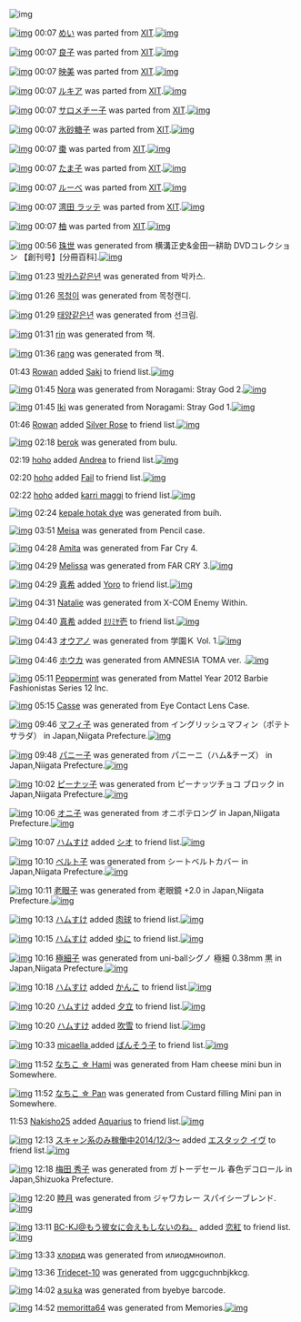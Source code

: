 ![img](http://gdrive-cdn.herokuapp.com/537b65a5bc09f0000721dda7/512px-barcode.png)

[![img](http://www.deviantsart.com/1sv22am.png)](http://www.barcodekanojo.com/kanojo/214860/%E3%82%81%E3%81%84) 00:07 [めい](http://www.barcodekanojo.com/kanojo/214860/%E3%82%81%E3%81%84) was parted from [XIT](http://www.barcodekanojo.com/kanojo/214860/%E3%82%81%E3%81%84).[![img](http://www.deviantsart.com/815jg6.jpeg)](http://www.barcodekanojo.com/user/209348/XIT) 

[![img](http://www.deviantsart.com/149vvrs.png)](http://www.barcodekanojo.com/kanojo/2017614/%E8%89%AF%E5%AD%90) 00:07 [良子](http://www.barcodekanojo.com/kanojo/2017614/%E8%89%AF%E5%AD%90) was parted from [XIT](http://www.barcodekanojo.com/kanojo/2017614/%E8%89%AF%E5%AD%90).[![img](http://www.deviantsart.com/815jg6.jpeg)](http://www.barcodekanojo.com/user/209348/XIT) 

[![img](http://www.deviantsart.com/2oemskm.png)](http://www.barcodekanojo.com/kanojo/2432178/%E6%98%A0%E7%BE%8E) 00:07 [映美](http://www.barcodekanojo.com/kanojo/2432178/%E6%98%A0%E7%BE%8E) was parted from [XIT](http://www.barcodekanojo.com/kanojo/2432178/%E6%98%A0%E7%BE%8E).[![img](http://www.deviantsart.com/815jg6.jpeg)](http://www.barcodekanojo.com/user/209348/XIT) 

[![img](http://www.deviantsart.com/ql0to0.png)](http://www.barcodekanojo.com/kanojo/1565741/%E3%83%AB%E3%82%AD%E3%82%A2) 00:07 [ルキア](http://www.barcodekanojo.com/kanojo/1565741/%E3%83%AB%E3%82%AD%E3%82%A2) was parted from [XIT](http://www.barcodekanojo.com/kanojo/1565741/%E3%83%AB%E3%82%AD%E3%82%A2).[![img](http://www.deviantsart.com/815jg6.jpeg)](http://www.barcodekanojo.com/user/209348/XIT) 

[![img](http://www.deviantsart.com/1gt1r8v.png)](http://www.barcodekanojo.com/kanojo/483655/%E3%82%B5%E3%83%AD%E3%83%A1%E3%83%81%E3%83%BC%E5%AD%90) 00:07 [サロメチー子](http://www.barcodekanojo.com/kanojo/483655/%E3%82%B5%E3%83%AD%E3%83%A1%E3%83%81%E3%83%BC%E5%AD%90) was parted from [XIT](http://www.barcodekanojo.com/kanojo/483655/%E3%82%B5%E3%83%AD%E3%83%A1%E3%83%81%E3%83%BC%E5%AD%90).[![img](http://www.deviantsart.com/815jg6.jpeg)](http://www.barcodekanojo.com/user/209348/XIT) 

[![img](http://www.deviantsart.com/25ef444.png)](http://www.barcodekanojo.com/kanojo/406366/%E6%B0%B7%E7%A0%82%E7%B3%96%E5%AD%90) 00:07 [氷砂糖子](http://www.barcodekanojo.com/kanojo/406366/%E6%B0%B7%E7%A0%82%E7%B3%96%E5%AD%90) was parted from [XIT](http://www.barcodekanojo.com/kanojo/406366/%E6%B0%B7%E7%A0%82%E7%B3%96%E5%AD%90).[![img](http://www.deviantsart.com/815jg6.jpeg)](http://www.barcodekanojo.com/user/209348/XIT) 

[![img](http://www.deviantsart.com/q540h5.png)](http://www.barcodekanojo.com/kanojo/704659/%E6%A3%97) 00:07 [棗](http://www.barcodekanojo.com/kanojo/704659/%E6%A3%97) was parted from [XIT](http://www.barcodekanojo.com/kanojo/704659/%E6%A3%97).[![img](http://www.deviantsart.com/815jg6.jpeg)](http://www.barcodekanojo.com/user/209348/XIT) 

[![img](http://www.deviantsart.com/aogj71.png)](http://www.barcodekanojo.com/kanojo/203163/%E3%81%9F%E3%81%BE%E5%AD%90) 00:07 [たま子](http://www.barcodekanojo.com/kanojo/203163/%E3%81%9F%E3%81%BE%E5%AD%90) was parted from [XIT](http://www.barcodekanojo.com/kanojo/203163/%E3%81%9F%E3%81%BE%E5%AD%90).[![img](http://www.deviantsart.com/815jg6.jpeg)](http://www.barcodekanojo.com/user/209348/XIT) 

[![img](http://www.deviantsart.com/2ectgdk.png)](http://www.barcodekanojo.com/kanojo/275341/%E3%83%AB%E3%83%BC%E3%81%B9) 00:07 [ルーべ](http://www.barcodekanojo.com/kanojo/275341/%E3%83%AB%E3%83%BC%E3%81%B9) was parted from [XIT](http://www.barcodekanojo.com/kanojo/275341/%E3%83%AB%E3%83%BC%E3%81%B9).[![img](http://www.deviantsart.com/815jg6.jpeg)](http://www.barcodekanojo.com/user/209348/XIT) 

[![img](http://www.deviantsart.com/srvbqa.png)](http://www.barcodekanojo.com/kanojo/1213769/%E6%B9%BE%E7%94%B0%20%E3%83%A9%E3%83%83%E3%83%86) 00:07 [湾田 ラッテ](http://www.barcodekanojo.com/kanojo/1213769/%E6%B9%BE%E7%94%B0%20%E3%83%A9%E3%83%83%E3%83%86) was parted from [XIT](http://www.barcodekanojo.com/kanojo/1213769/%E6%B9%BE%E7%94%B0%20%E3%83%A9%E3%83%83%E3%83%86).[![img](http://www.deviantsart.com/815jg6.jpeg)](http://www.barcodekanojo.com/user/209348/XIT) 

[![img](http://www.deviantsart.com/1rf20h2.png)](http://www.barcodekanojo.com/kanojo/852120/%E6%9F%9A) 00:07 [柚](http://www.barcodekanojo.com/kanojo/852120/%E6%9F%9A) was parted from [XIT](http://www.barcodekanojo.com/kanojo/852120/%E6%9F%9A).[![img](http://www.deviantsart.com/815jg6.jpeg)](http://www.barcodekanojo.com/user/209348/XIT) 

[![img](http://www.deviantsart.com/3h5pj6o.png)](http://www.barcodekanojo.com/kanojo/3193306/%E7%8F%A0%E4%B8%96) 00:56 [珠世](http://www.barcodekanojo.com/kanojo/3193306/%E7%8F%A0%E4%B8%96) was generated from 横溝正史&amp;金田一耕助 DVDコレクション 【創刊号】[分冊百科].[![img](http://www.deviantsart.com/35rm55v.jpeg)](http://www.barcodekanojo.com/product_images/barcode/6019003/1425743716/%E6%A8%AA%E6%BA%9D%E6%AD%A3%E5%8F%B2%26%E9%87%91%E7%94%B0%E4%B8%80%E8%80%95%E5%8A%A9%20DVD%E3%82%B3%E3%83%AC%E3%82%AF%E3%82%B7%E3%83%A7%E3%83%B3%20%E3%80%90%E5%89%B5%E5%88%8A%E5%8F%B7%E3%80%91%5B%E5%88%86%E5%86%8A%E7%99%BE%E7%A7%91%5D.jpg) 

[![img](http://www.deviantsart.com/3rdf1lp.png)](http://www.barcodekanojo.com/kanojo/3193307/%EB%B0%95%EC%B9%B4%EC%8A%A4%EA%B0%99%EC%9D%80%EB%85%84) 01:23 [박카스같은년](http://www.barcodekanojo.com/kanojo/3193307/%EB%B0%95%EC%B9%B4%EC%8A%A4%EA%B0%99%EC%9D%80%EB%85%84) was generated from 박카스.

[![img](http://www.deviantsart.com/2qgpph9.png)](http://www.barcodekanojo.com/kanojo/3193308/%EB%AA%A9%EC%B2%AD%EC%9D%B4) 01:26 [목청이](http://www.barcodekanojo.com/kanojo/3193308/%EB%AA%A9%EC%B2%AD%EC%9D%B4) was generated from 목청캔디.

[![img](http://www.deviantsart.com/1ins8nd.png)](http://www.barcodekanojo.com/kanojo/3193309/%ED%83%9C%EC%96%91%EA%B0%99%EC%9D%80%EB%85%84) 01:29 [태양같은년](http://www.barcodekanojo.com/kanojo/3193309/%ED%83%9C%EC%96%91%EA%B0%99%EC%9D%80%EB%85%84) was generated from 선크림.

[![img](http://www.deviantsart.com/qiors9.png)](http://www.barcodekanojo.com/kanojo/3193310/rin) 01:31 [rin](http://www.barcodekanojo.com/kanojo/3193310/rin) was generated from 책.

[![img](http://www.deviantsart.com/mrcuej.png)](http://www.barcodekanojo.com/kanojo/3193311/rang) 01:36 [rang](http://www.barcodekanojo.com/kanojo/3193311/rang) was generated from 책.

01:43 [Rowan](http://www.barcodekanojo.com/user/500477/Rowan) added [Saki](http://www.barcodekanojo.com/kanojo/2602939/Saki) to friend list.[![img](http://www.deviantsart.com/epml3u.png)](http://www.barcodekanojo.com/kanojo/2602939/Saki) 

[![img](http://www.deviantsart.com/3ft865f.png)](http://www.barcodekanojo.com/kanojo/3193312/Nora) 01:45 [Nora](http://www.barcodekanojo.com/kanojo/3193312/Nora) was generated from Noragami: Stray God 2.[![img](http://www.deviantsart.com/prkg37.jpeg)](http://www.barcodekanojo.com/product_images/barcode/6019010/1425746645/50x50xNoragami,P3A,P20Stray,P20God,P202.jpg,qw=88,ah=88.pagespeed.ic.BCvZyHhmO1.jpg) 

[![img](http://www.deviantsart.com/25qdb43.png)](http://www.barcodekanojo.com/kanojo/3193313/Iki) 01:45 [Iki](http://www.barcodekanojo.com/kanojo/3193313/Iki) was generated from Noragami: Stray God 1.[![img](http://www.deviantsart.com/bfnfv0.jpeg)](http://www.barcodekanojo.com/product_images/barcode/6019011/1425746680/50x50xNoragami,P3A,P20Stray,P20God,P201.jpg,qw=88,ah=88.pagespeed.ic.k1nm1nYG4Q.jpg) 

01:46 [Rowan](http://www.barcodekanojo.com/user/500477/Rowan) added [Silver Rose](http://www.barcodekanojo.com/kanojo/2580779/Silver%20Rose) to friend list.[![img](http://www.deviantsart.com/3993iur.png)](http://www.barcodekanojo.com/kanojo/2580779/Silver%20Rose) 

[![img](http://www.deviantsart.com/3job7gk.png)](http://www.barcodekanojo.com/kanojo/3193314/berok) 02:18 [berok](http://www.barcodekanojo.com/kanojo/3193314/berok) was generated from bulu.

02:19 [hoho](http://www.barcodekanojo.com/user/499501/hoho) added [ Andrea](http://www.barcodekanojo.com/kanojo/2666655/%20Andrea) to friend list.[![img](http://www.deviantsart.com/2fl7r6a.png)](http://www.barcodekanojo.com/kanojo/2666655/%20Andrea) 

02:20 [hoho](http://www.barcodekanojo.com/user/499501/hoho) added [Fail](http://www.barcodekanojo.com/kanojo/2931096/Fail) to friend list.[![img](http://www.deviantsart.com/18fqv3u.png)](http://www.barcodekanojo.com/kanojo/2931096/Fail) 

02:22 [hoho](http://www.barcodekanojo.com/user/499501/hoho) added [karri maggi](http://www.barcodekanojo.com/kanojo/2919888/karri%20maggi) to friend list.[![img](http://www.deviantsart.com/20u7760.png)](http://www.barcodekanojo.com/kanojo/2919888/karri%20maggi) 

[![img](http://www.deviantsart.com/7kekc2.png)](http://www.barcodekanojo.com/kanojo/3193315/kepale%20hotak%20dye) 02:24 [kepale hotak dye](http://www.barcodekanojo.com/kanojo/3193315/kepale%20hotak%20dye) was generated from buih.

[![img](http://www.deviantsart.com/3gnvfle.png)](http://www.barcodekanojo.com/kanojo/3193316/Meisa) 03:51 [Meisa](http://www.barcodekanojo.com/kanojo/3193316/Meisa) was generated from Pencil case.

[![img](http://www.deviantsart.com/3uv73l7.png)](http://www.barcodekanojo.com/kanojo/3193317/Amita) 04:28 [Amita](http://www.barcodekanojo.com/kanojo/3193317/Amita) was generated from Far Cry 4.

[![img](http://www.deviantsart.com/16sal2q.png)](http://www.barcodekanojo.com/kanojo/3193318/Melissa) 04:29 [Melissa](http://www.barcodekanojo.com/kanojo/3193318/Melissa) was generated from FAR CRY 3.[![img](http://www.deviantsart.com/pavt4.jpeg)](http://www.barcodekanojo.com/product_images/barcode/6019020/1425756532/FAR%20CRY%203.jpg) 

[![img](http://www.deviantsart.com/2v4jjck.jpeg)](http://www.barcodekanojo.com/user/500471/%E7%9C%9F%E5%B8%8C) 04:29 [真希](http://www.barcodekanojo.com/user/500471/%E7%9C%9F%E5%B8%8C) added [Yoro](http://www.barcodekanojo.com/kanojo/3158632/Yoro) to friend list.[![img](http://www.deviantsart.com/2of1c99.png)](http://www.barcodekanojo.com/kanojo/3158632/Yoro) 

[![img](http://www.deviantsart.com/1bs3jjb.png)](http://www.barcodekanojo.com/kanojo/3193319/Natalie) 04:31 [Natalie](http://www.barcodekanojo.com/kanojo/3193319/Natalie) was generated from X-COM Enemy Within.

[![img](http://www.deviantsart.com/2v4jjck.jpeg)](http://www.barcodekanojo.com/user/500471/%E7%9C%9F%E5%B8%8C) 04:40 [真希](http://www.barcodekanojo.com/user/500471/%E7%9C%9F%E5%B8%8C) added [ﾎﾘﾐﾔ壱](http://www.barcodekanojo.com/kanojo/2739594/%EF%BE%8E%EF%BE%98%EF%BE%90%EF%BE%94%E5%A3%B1) to friend list.[![img](http://www.deviantsart.com/1bj147l.png)](http://www.barcodekanojo.com/kanojo/2739594/%EF%BE%8E%EF%BE%98%EF%BE%90%EF%BE%94%E5%A3%B1) 

[![img](http://www.deviantsart.com/1m7uacc.png)](http://www.barcodekanojo.com/kanojo/3193320/%E3%82%AA%E3%82%A6%E3%82%A2%E3%83%8E) 04:43 [オウアノ](http://www.barcodekanojo.com/kanojo/3193320/%E3%82%AA%E3%82%A6%E3%82%A2%E3%83%8E) was generated from 学園Ｋ Vol. 1.[![img](http://www.deviantsart.com/s5nsqn.jpeg)](http://www.barcodekanojo.com/product_images/barcode/6019024/1425757340/50x50x,PE5,PAD,PA6,PE5,P9C,P92,PEF,PBC,PAB,P20Vol.,P201.jpg,qw=88,ah=88.pagespeed.ic.MS7Gc1lvOw.jpg) 

[![img](http://www.deviantsart.com/38q5bgk.png)](http://www.barcodekanojo.com/kanojo/3193321/%E3%83%9B%E3%82%A6%E3%82%AB) 04:46 [ホウカ](http://www.barcodekanojo.com/kanojo/3193321/%E3%83%9B%E3%82%A6%E3%82%AB) was generated from AMNESIA TOMA ver. .[![img](http://www.deviantsart.com/3k2fogr.jpeg)](http://www.barcodekanojo.com/product_images/barcode/6019025/1425757520/AMNESIA%20TOMA%20ver.%20.jpg) 

[![img](http://www.deviantsart.com/20hqkd3.png)](http://www.barcodekanojo.com/kanojo/3193322/Peppermint) 05:11 [Peppermint](http://www.barcodekanojo.com/kanojo/3193322/Peppermint) was generated from Mattel Year 2012 Barbie Fashionistas Series 12 Inc.

[![img](http://www.deviantsart.com/33lqeut.png)](http://www.barcodekanojo.com/kanojo/3193323/Casse) 05:15 [Casse](http://www.barcodekanojo.com/kanojo/3193323/Casse) was generated from Eye Contact Lens Case.

[![img](http://www.deviantsart.com/12shnn5.png)](http://www.barcodekanojo.com/kanojo/3193324/%E3%83%9E%E3%83%95%E3%82%A3%E5%AD%90) 09:46 [マフィ子](http://www.barcodekanojo.com/kanojo/3193324/%E3%83%9E%E3%83%95%E3%82%A3%E5%AD%90) was generated from イングリッシュマフィン（ポテトサラダ） in Japan,Niigata Prefecture.[![img](http://www.deviantsart.com/25rnfbd.jpeg)](http://www.barcodekanojo.com/product_images/barcode/6019028/1425775590/%E3%82%A4%E3%83%B3%E3%82%B0%E3%83%AA%E3%83%83%E3%82%B7%E3%83%A5%E3%83%9E%E3%83%95%E3%82%A3%E3%83%B3%EF%BC%88%E3%83%9D%E3%83%86%E3%83%88%E3%82%B5%E3%83%A9%E3%83%80%EF%BC%89.jpg) 

[![img](http://www.deviantsart.com/25envse.png)](http://www.barcodekanojo.com/kanojo/3193325/%E3%83%91%E3%83%8B%E3%83%BC%E5%AD%90) 09:48 [パニー子](http://www.barcodekanojo.com/kanojo/3193325/%E3%83%91%E3%83%8B%E3%83%BC%E5%AD%90) was generated from パニーニ（ハム&amp;チーズ） in Japan,Niigata Prefecture.[![img](http://www.deviantsart.com/27ij1bo.jpeg)](http://www.barcodekanojo.com/product_images/barcode/6019029/1425775674/50x50x,PE3,P83,P91,PE3,P83,P8B,PE3,P83,PBC,PE3,P83,P8B,PEF,PBC,P88,PE3,P83,P8F,PE3,P83,PA0,P26,PE3,P83,P81,PE3,P83,PBC,PE3,P82,PBA,PEF,PBC,P89.jpg,qw=88,ah=88.pagespeed.ic.J85EmSOYPa.jpg) 

[![img](http://www.deviantsart.com/1peb00t.png)](http://www.barcodekanojo.com/kanojo/3193326/%E3%83%94%E3%83%BC%E3%83%8A%E3%83%83%E5%AD%90) 10:02 [ピーナッ子](http://www.barcodekanojo.com/kanojo/3193326/%E3%83%94%E3%83%BC%E3%83%8A%E3%83%83%E5%AD%90) was generated from ピーナッツチョコ ブロック in Japan,Niigata Prefecture.[![img](http://www.deviantsart.com/3r3vo8k.jpeg)](http://www.barcodekanojo.com/product_images/barcode/6019030/1425776578/%E3%83%94%E3%83%BC%E3%83%8A%E3%83%83%E3%83%84%E3%83%81%E3%83%A7%E3%82%B3%20%E3%83%96%E3%83%AD%E3%83%83%E3%82%AF.jpg) 

[![img](http://www.deviantsart.com/3j44177.png)](http://www.barcodekanojo.com/kanojo/3193327/%E3%82%AA%E3%83%8B%E5%AD%90) 10:06 [オニ子](http://www.barcodekanojo.com/kanojo/3193327/%E3%82%AA%E3%83%8B%E5%AD%90) was generated from オニポテロング in Japan,Niigata Prefecture.[![img](http://www.deviantsart.com/22s4u95.jpeg)](http://www.barcodekanojo.com/product_images/barcode/6019031/1425776725/%E3%82%AA%E3%83%8B%E3%83%9D%E3%83%86%E3%83%AD%E3%83%B3%E3%82%B0.jpg) 

[![img](http://www.deviantsart.com/3ueb4vl.jpeg)](http://www.barcodekanojo.com/user/31615/%E3%83%8F%E3%83%A0%E3%81%99%E3%81%91) 10:07 [ハムすけ](http://www.barcodekanojo.com/user/31615/%E3%83%8F%E3%83%A0%E3%81%99%E3%81%91) added [シオ](http://www.barcodekanojo.com/kanojo/2311730/%E3%82%B7%E3%82%AA) to friend list.[![img](http://www.deviantsart.com/3e6d8vh.png)](http://www.barcodekanojo.com/kanojo/2311730/%E3%82%B7%E3%82%AA) 

[![img](http://www.deviantsart.com/29iahab.png)](http://www.barcodekanojo.com/kanojo/3193328/%E3%83%99%E3%83%AB%E3%83%88%E5%AD%90) 10:10 [ベルト子](http://www.barcodekanojo.com/kanojo/3193328/%E3%83%99%E3%83%AB%E3%83%88%E5%AD%90) was generated from シートベルトカバー in Japan,Niigata Prefecture.[![img](http://www.deviantsart.com/2t9lvj.jpeg)](http://www.barcodekanojo.com/product_images/barcode/4498581/1425776952/%E3%82%B7%E3%83%BC%E3%83%88%E3%83%99%E3%83%AB%E3%83%88%E3%82%AB%E3%83%90%E3%83%BC.jpg) 

[![img](http://www.deviantsart.com/1gjaq4h.png)](http://www.barcodekanojo.com/kanojo/3193329/%E8%80%81%E7%9C%BC%E5%AD%90) 10:11 [老眼子](http://www.barcodekanojo.com/kanojo/3193329/%E8%80%81%E7%9C%BC%E5%AD%90) was generated from 老眼鏡 +2.0 in Japan,Niigata Prefecture.[![img](http://www.deviantsart.com/2ionaei.jpeg)](http://www.barcodekanojo.com/product_images/barcode/6019033/1425777059/%E8%80%81%E7%9C%BC%E9%8F%A1%20%2B2.0.jpg) 

[![img](http://www.deviantsart.com/3ueb4vl.jpeg)](http://www.barcodekanojo.com/user/31615/%E3%83%8F%E3%83%A0%E3%81%99%E3%81%91) 10:13 [ハムすけ](http://www.barcodekanojo.com/user/31615/%E3%83%8F%E3%83%A0%E3%81%99%E3%81%91) added [肉球](http://www.barcodekanojo.com/kanojo/797618/%E8%82%89%E7%90%83) to friend list.[![img](http://www.deviantsart.com/2ltko0s.png)](http://www.barcodekanojo.com/kanojo/797618/%E8%82%89%E7%90%83) 

[![img](http://www.deviantsart.com/3ueb4vl.jpeg)](http://www.barcodekanojo.com/user/31615/%E3%83%8F%E3%83%A0%E3%81%99%E3%81%91) 10:15 [ハムすけ](http://www.barcodekanojo.com/user/31615/%E3%83%8F%E3%83%A0%E3%81%99%E3%81%91) added [ゆに](http://www.barcodekanojo.com/kanojo/56280/%E3%82%86%E3%81%AB) to friend list.[![img](http://www.deviantsart.com/2k3g3l7.png)](http://www.barcodekanojo.com/kanojo/56280/%E3%82%86%E3%81%AB) 

[![img](http://www.deviantsart.com/1k98aie.png)](http://www.barcodekanojo.com/kanojo/3193330/%E6%A5%B5%E7%B4%B0%E5%AD%90) 10:16 [極細子](http://www.barcodekanojo.com/kanojo/3193330/%E6%A5%B5%E7%B4%B0%E5%AD%90) was generated from uni-ballシグノ 極細 0.38mm 黒 in Japan,Niigata Prefecture.[![img](http://www.deviantsart.com/1tlm8fb.jpeg)](http://www.barcodekanojo.com/product_images/barcode/6019036/1425777359/50x50xuni-ball,PE3,P82,PB7,PE3,P82,PB0,PE3,P83,P8E,P20,PE6,PA5,PB5,PE7,PB4,PB0,P200.38mm,P20,PE9,PBB,P92.jpg,qw=88,ah=88.pagespeed.ic.BRpQR0-GCs.jpg) 

[![img](http://www.deviantsart.com/3ueb4vl.jpeg)](http://www.barcodekanojo.com/user/31615/%E3%83%8F%E3%83%A0%E3%81%99%E3%81%91) 10:18 [ハムすけ](http://www.barcodekanojo.com/user/31615/%E3%83%8F%E3%83%A0%E3%81%99%E3%81%91) added [かんこ](http://www.barcodekanojo.com/kanojo/3191638/%E3%81%8B%E3%82%93%E3%81%93) to friend list.[![img](http://www.deviantsart.com/2e2dobd.png)](http://www.barcodekanojo.com/kanojo/3191638/%E3%81%8B%E3%82%93%E3%81%93) 

[![img](http://www.deviantsart.com/3ueb4vl.jpeg)](http://www.barcodekanojo.com/user/31615/%E3%83%8F%E3%83%A0%E3%81%99%E3%81%91) 10:20 [ハムすけ](http://www.barcodekanojo.com/user/31615/%E3%83%8F%E3%83%A0%E3%81%99%E3%81%91) added [夕立](http://www.barcodekanojo.com/kanojo/3192756/%E5%A4%95%E7%AB%8B) to friend list.[![img](http://www.deviantsart.com/3rm88ij.png)](http://www.barcodekanojo.com/kanojo/3192756/%E5%A4%95%E7%AB%8B) 

[![img](http://www.deviantsart.com/3ueb4vl.jpeg)](http://www.barcodekanojo.com/user/31615/%E3%83%8F%E3%83%A0%E3%81%99%E3%81%91) 10:20 [ハムすけ](http://www.barcodekanojo.com/user/31615/%E3%83%8F%E3%83%A0%E3%81%99%E3%81%91) added [吹雪](http://www.barcodekanojo.com/kanojo/3192757/%E5%90%B9%E9%9B%AA) to friend list.[![img](http://www.deviantsart.com/1ee9v44.png)](http://www.barcodekanojo.com/kanojo/3192757/%E5%90%B9%E9%9B%AA) 

[![img](http://www.deviantsart.com/fkg3u2.jpeg)](http://www.barcodekanojo.com/user/496850/micaella%20) 10:33 [micaella ](http://www.barcodekanojo.com/user/496850/micaella%20) added [ばんそう子](http://www.barcodekanojo.com/kanojo/226695/%E3%81%B0%E3%82%93%E3%81%9D%E3%81%86%E5%AD%90) to friend list.[![img](http://www.deviantsart.com/15p3r4u.png)](http://www.barcodekanojo.com/kanojo/226695/%E3%81%B0%E3%82%93%E3%81%9D%E3%81%86%E5%AD%90) 

[![img](http://www.deviantsart.com/33mmhqv.png)](http://www.barcodekanojo.com/kanojo/3193331/%E3%81%AA%E3%81%A1%E3%81%93%20%E2%98%86%20Hami) 11:52 [なちこ ☆ Hami](http://www.barcodekanojo.com/kanojo/3193331/%E3%81%AA%E3%81%A1%E3%81%93%20%E2%98%86%20Hami) was generated from Ham cheese mini bun in Somewhere.

[![img](http://www.deviantsart.com/lt19td.png)](http://www.barcodekanojo.com/kanojo/3193332/%E3%81%AA%E3%81%A1%E3%81%93%20%E2%98%86%20Pan) 11:52 [なちこ ☆ Pan](http://www.barcodekanojo.com/kanojo/3193332/%E3%81%AA%E3%81%A1%E3%81%93%20%E2%98%86%20Pan) was generated from Custard filling Mini pan in Somewhere.

11:53 [Nakisho25](http://www.barcodekanojo.com/user/500483/Nakisho25) added [Aquarius](http://www.barcodekanojo.com/kanojo/2425439/Aquarius) to friend list.[![img](http://www.deviantsart.com/958vfb.png)](http://www.barcodekanojo.com/kanojo/2425439/Aquarius) 

[![img](http://www.deviantsart.com/99ugn1.jpeg)](http://www.barcodekanojo.com/user/6029/%E3%82%B9%E3%82%AD%E3%83%A3%E3%83%B3%E7%B3%BB%E3%81%AE%E3%81%BF%E7%A8%BC%E5%83%8D%E4%B8%AD2014%2F12%2F3%EF%BD%9E) 12:13 [スキャン系のみ稼働中2014/12/3～](http://www.barcodekanojo.com/user/6029/%E3%82%B9%E3%82%AD%E3%83%A3%E3%83%B3%E7%B3%BB%E3%81%AE%E3%81%BF%E7%A8%BC%E5%83%8D%E4%B8%AD2014%2F12%2F3%EF%BD%9E) added [エスタック イヴ](http://www.barcodekanojo.com/kanojo/289570/%E3%82%A8%E3%82%B9%E3%82%BF%E3%83%83%E3%82%AF%20%E3%82%A4%E3%83%B4) to friend list.[![img](http://www.deviantsart.com/2vlesso.png)](http://www.barcodekanojo.com/kanojo/289570/%E3%82%A8%E3%82%B9%E3%82%BF%E3%83%83%E3%82%AF%20%E3%82%A4%E3%83%B4) 

[![img](http://www.deviantsart.com/1caj4ck.png)](http://www.barcodekanojo.com/kanojo/3193333/%E6%A2%85%E7%94%B0%20%E7%A7%80%E5%AD%90) 12:18 [梅田 秀子](http://www.barcodekanojo.com/kanojo/3193333/%E6%A2%85%E7%94%B0%20%E7%A7%80%E5%AD%90) was generated from ガトーデセール 春色デコロール in Japan,Shizuoka Prefecture.

[![img](http://www.deviantsart.com/12k6leh.png)](http://www.barcodekanojo.com/kanojo/3193334/%E7%9D%A6%E6%9C%88) 12:20 [睦月](http://www.barcodekanojo.com/kanojo/3193334/%E7%9D%A6%E6%9C%88) was generated from ジャワカレー スパイシーブレンド.[![img](http://www.deviantsart.com/3okc35k.jpeg)](http://www.barcodekanojo.com/product_images/barcode/6019046/1425784760/50x50x,PE3,P82,PB8,PE3,P83,PA3,PE3,P83,PAF,PE3,P82,PAB,PE3,P83,PAC,PE3,P83,PBC,P20,PE3,P82,PB9,PE3,P83,P91,PE3,P82,PA4,PE3,P82,PB7,PE3,P83,PBC,PE3,P83,P96,PE3,P83,PAC,PE3,P83,PB3,PE3,P83,P89.jpg,qw=88,ah=88.pagespeed.ic.zacDBu56p1.jpg) 

[![img](http://www.deviantsart.com/2l905sv.jpeg)](http://www.barcodekanojo.com/user/276669/BC-KJ%40%E3%82%82%E3%81%86%E5%BD%BC%E5%A5%B3%E3%81%AB%E4%BC%9A%E3%81%88%E3%82%82%E3%81%97%E3%81%AA%E3%81%84%E3%81%AE%E3%81%AD%E3%80%82) 13:11 [BC-KJ@もう彼女に会えもしないのね。](http://www.barcodekanojo.com/user/276669/BC-KJ%40%E3%82%82%E3%81%86%E5%BD%BC%E5%A5%B3%E3%81%AB%E4%BC%9A%E3%81%88%E3%82%82%E3%81%97%E3%81%AA%E3%81%84%E3%81%AE%E3%81%AD%E3%80%82) added [恋紅](http://www.barcodekanojo.com/kanojo/2841335/%E6%81%8B%E7%B4%85) to friend list.[![img](http://www.deviantsart.com/3dvjcu1.png)](http://www.barcodekanojo.com/kanojo/2841335/%E6%81%8B%E7%B4%85) 

[![img](http://www.deviantsart.com/22012ep.png)](http://www.barcodekanojo.com/kanojo/3193335/%D1%85%D0%BB%D0%BE%D1%80%D0%B8%D0%B4) 13:33 [хлорид](http://www.barcodekanojo.com/kanojo/3193335/%D1%85%D0%BB%D0%BE%D1%80%D0%B8%D0%B4) was generated from илиодмноипол.

[![img](http://www.deviantsart.com/l0cotj.png)](http://www.barcodekanojo.com/kanojo/3193336/Tridecet-10) 13:36 [Tridecet-10](http://www.barcodekanojo.com/kanojo/3193336/Tridecet-10) was generated from uggcguchnbjkkcg.

[![img](http://www.deviantsart.com/ke2937.png)](http://www.barcodekanojo.com/kanojo/3193337/a%E2%80%86su%E2%80%86ka) 14:02 [a su ka](http://www.barcodekanojo.com/kanojo/3193337/a%E2%80%86su%E2%80%86ka) was generated from byebye barcode.

[![img](http://www.deviantsart.com/edg69g.png)](http://www.barcodekanojo.com/kanojo/3193338/memoritta64) 14:52 [memoritta64](http://www.barcodekanojo.com/kanojo/3193338/memoritta64) was generated from Memories.[![img](http://www.deviantsart.com/1sto6kr.jpeg)](http://www.barcodekanojo.com/product_images/barcode/6019051/1425793864/Memories.jpg) 

